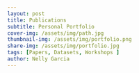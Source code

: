 ```yaml
---
layout: post
title: Publications
subtitle: Personal Portfolio
cover-img: /assets/img/path.jpg
thumbnail-img: /assets/img/portfolio.png
share-img: /assets/img/portfolio.jpg
tags: [Papers, Datasets, Workshops ]
author: Nelly Garcia
---
```


